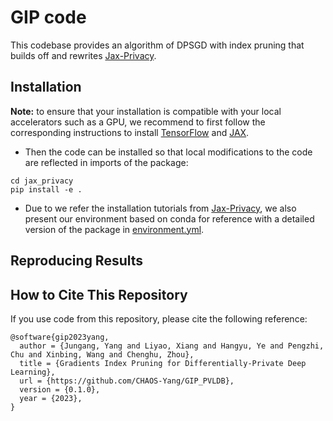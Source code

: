 # GIP code 

This codebase provides an algorithm of DPSGD with index pruning that builds off and rewrites [Jax-Privacy](https://github.com/deepmind/jax_privacy).

## Installation<a id="installation"></a>

**Note:** to ensure that your installation is compatible with your local
accelerators such as a GPU, we recommend to first follow the corresponding
instructions to install [TensorFlow](https://github.com/tensorflow/tensorflow#install)
and [JAX](https://github.com/google/jax#installation).

* Then the code can be installed so that local modifications to the code are
reflected in imports of the package:

```
cd jax_privacy
pip install -e .
```
* Due to we refer the installation tutorials from [Jax-Privacy](https://github.com/deepmind/jax_privacy), we also present our environment based on conda for reference with a detailed version of the package in [environment.yml](environment.yml).

## Reproducing Results<a id="reproducing-results"></a>

## How to Cite This Repository <a id="citing"></a>
If you use code from this repository, please cite the following reference:

```
@software{gip2023yang,
  author = {Jungang, Yang and Liyao, Xiang and Hangyu, Ye and Pengzhi, Chu and Xinbing, Wang and Chenghu, Zhou},
  title = {Gradients Index Pruning for Differentially-Private Deep Learning},
  url = {https://github.com/CHAOS-Yang/GIP_PVLDB},
  version = {0.1.0},
  year = {2023},
}
```


